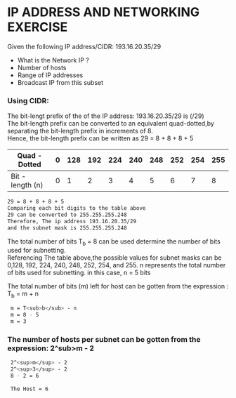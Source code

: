 <h1> IP ADDRESS AND NETWORKING EXERCISE </h2>

<p> Given the following IP address/CIDR: 193.16.20.35/29 </p>
<p>
  <ul>
    <li>
      What is the Network IP ?
    </li>
    <li>Number of hosts</li>
    <li>Range of IP addresses</li>
    <li> Broadcast IP from this subset </li>
</ul>
</p>

<h3> Using CIDR: </h3>

<p>The bit-lengt prefix of the of the IP address: 193.16.20.35/29 is (/29) <br>
The bit-length prefix can be converted to an equivalent quad-dotted,by separating the bit-length prefix in increments of 8.<br>
  Hence, the bit-length prefix can be written as 29 = 8 + 8 + 8 + 5
</p>

| Quad - Dotted  | 0 | 128 | 192 | 224 | 240 | 248 | 252 | 254 | 255 |
| ------------- | ------------- | ------------- | ------------- | ------------- | ------------- | ------------- | ------------- |------------- |------------- |
|  Bit - length (n) | 0  | 1  | 2  | 3 | 4 | 5 | 6 | 7 | 8 |


``` bash
29 = 8 + 8 + 8 + 5
Comparing each bit digits to the table above
29 can be converted to 255.255.255.248
Therefore, The ip address 193.16.20.35/29 
and the subnet mask is 255.255.255.248
```

<p> The total number of bits T<sub>b</sub> = 8 can be used determine the number of bits used for subnetting. <br>
  Referencing The table above,the possible values for subnet masks can be 0,128, 192, 224, 240, 248, 252, 254, and 255.
  n represents the total number of bits used for subnetting. in this case, n = 5 bits </p>
  
  <p> The total number of bits (m) left for host can be gotten from the expression : T<sub>b</sub> = m + n </p>
  
  ``` bash
   m = T<sub>b</sub> - n 
   m = 8 - 5 
   m = 3 
  ```
  
  <h3> The number of hosts per subnet can be gotten from the expression: 2^sub>m</sub> - 2 </h3>
  
  ``` bash
   2^<sup>m</sup> - 2
   2^<sup>3</sup> - 2
   8 - 2 = 6
   
   The Host = 6
  ```
